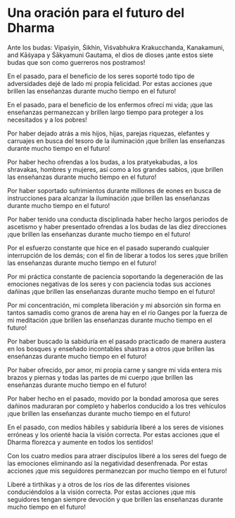 

# Una oración para el futuro del Dharma

Ante los budas: Vipaśyin, Śikhin, Viśvabhukra
Krakucchanda, Kanakamuni, and Kāśyapa
y Śākyamuni Gautama, el dios de dioses
¡ante estos siete budas que son como guerreros nos postramos!

En el pasado, para el beneficio de los seres
soporté todo tipo de adversidades
dejé de lado mi propia felicidad. Por estas acciones
¡que brillen las enseñanzas durante mucho tiempo en el futuro!

En el pasado, para el beneficio de los enfermos
ofrecí mi vida;
¡que las enseñanzas permanezcan y brillen largo tiempo
para proteger a los necesitados y a los pobres!

Por haber dejado atrás a mis hijos, hijas, parejas
riquezas, elefantes y carruajes
en busca del tesoro de la iluminación
¡que brillen las enseñanzas durante mucho tiempo en el futuro!

Por haber hecho ofrendas a los budas, a los pratyekabudas,
a los shravakas, hombres y mujeres,
así como a los grandes sabios,
¡que brillen las enseñanzas durante mucho tiempo en el futuro!

Por haber soportado sufrimientos
durante millones de eones
en busca de instrucciones para alcanzar la iluminación
¡que brillen las enseñanzas durante mucho tiempo en el futuro!

Por haber tenido una conducta disciplinada
haber hecho largos periodos de ascetismo
y haber presentado ofrendas a los budas de las diez direcciones
¡que brillen las enseñanzas durante mucho tiempo en el futuro!

Por el esfuerzo constante que hice en el pasado
superando cualquier interrupción de los demás;
con el fin de liberar a todos los seres
¡que brillen las enseñanzas durante mucho tiempo en el futuro!

Por mi práctica constante de paciencia
soportando la degeneración de las emociones negativas de los seres
y con paciencia todas sus acciones dañinas
¡que brillen las enseñanzas durante mucho tiempo en el futuro!

Por mi concentración, mi completa liberación y mi absorción sin forma
en tantos samadis como granos de arena hay en el río Ganges
por la fuerza de mi meditación
¡que brillen las enseñanzas durante mucho tiempo en el futuro!

Por haber buscado la sabiduría en el pasado
practicado de manera austera en los bosques
y enseñado incontables shastras a otros
¡que brillen las enseñanzas durante mucho tiempo en el futuro!

Por haber ofrecido, por amor, mi propia carne y sangre
mi vida entera
mis brazos y piernas y todas las partes de mi cuerpo
¡que brillen las enseñanzas durante mucho tiempo en el futuro!

Por haber hecho en el pasado, movido por la bondad amorosa
que seres dañinos maduraran por completo
y haberlos conducido a los tres vehículos
¡que brillen las enseñanzas durante mucho tiempo en el futuro!

En el pasado, con medios hábiles y sabiduría
liberé a los seres de visiones erróneas
y los orienté hacia la visión correcta. Por estas acciones
¡que el Dharma florezca y aumente en todos los sentidos!

Con los cuatro medios para atraer discípulos
liberé a los seres del fuego de las emociones
eliminando así la negatividad desenfrenada. Por estas acciones
¡que mis seguidores permanezcan por mucho tiempo en el futuro!

Liberé a tirthikas y a otros
de los ríos de las diferentes visiones
conduciéndolos a la visión correcta. Por estas acciones
¡que mis seguidores tengan siempre devoción
y que brillen las enseñanzas durante mucho tiempo en el futuro!



